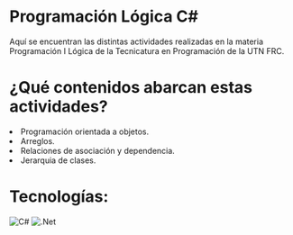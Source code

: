 # Programación Lógica C#
<p>Aquí se encuentran las distintas actividades realizadas en la materia Programación I Lógica de la Tecnicatura en Programación de la UTN FRC.</p>

# ¿Qué contenidos abarcan estas actividades?
<li>Programación orientada a objetos.</li>
<li>Arreglos.</li>
<li>Relaciones de asociación y dependencia.</li>
<li>Jerarquia de clases.</li>

# Tecnologías:
![C#](https://img.shields.io/badge/c%23-%23239120.svg?style=for-the-badge&logo=csharp&logoColor=white) ![.Net](https://img.shields.io/badge/.NET-5C2D91?style=for-the-badge&logo=.net&logoColor=white)
